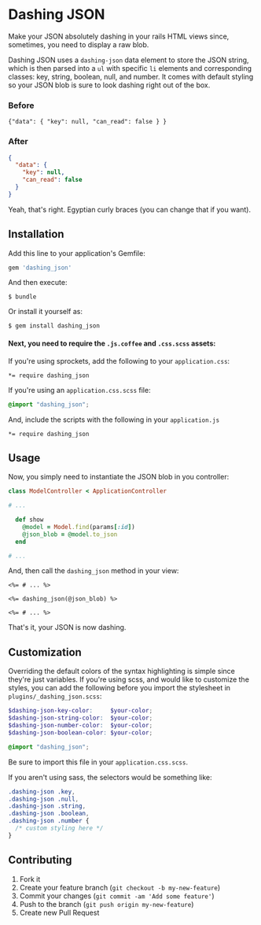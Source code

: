 # Dashing JSON

Make your JSON absolutely dashing in your rails HTML views since, sometimes, you need to display a raw blob.

Dashing JSON uses a `dashing-json` data element to store the JSON string, which is then parsed into a `ul` with specific `li` elements and corresponding classes: key, string, boolean, null, and number.  It comes with default styling so your JSON blob is sure to look dashing right out of the box.

### Before

```
{"data": { "key": null, "can_read": false } }
```

### After

```json
{
  "data": {
    "key": null,
    "can_read": false
  }
}
```

Yeah, that's right. Egyptian curly braces (you can change that if you want).

## Installation

Add this line to your application's Gemfile:

```ruby
gem 'dashing_json'
```

And then execute:

    $ bundle

Or install it yourself as:

    $ gem install dashing_json

#### Next, you need to require the `.js.coffee` and `.css.scss` assets:

If you're using sprockets, add the following to your `application.css`:

    *= require dashing_json

If you're using an `application.css.scss` file:

```scss
@import "dashing_json";
```

And, include the scripts with the following in your `application.js`

    *= require dashing_json

## Usage

Now, you simply need to instantiate the JSON blob in you controller:

```ruby
class ModelController < ApplicationController

# ...

  def show
    @model = Model.find(params[:id])
    @json_blob = @model.to_json
  end

# ...
```

And, then call the `dashing_json` method in your view:

```erb
<%= # ... %>

<%= dashing_json(@json_blob) %>

<%= # ... %>
```

That's it, your JSON is now dashing.

## Customization

Overriding the default colors of the syntax highlighting is simple since they're just variables. If you're using scss, and would like to customize the styles, you can add the following before you import the stylesheet in `plugins/_dashing_json.scss`:

```scss
$dashing-json-key-color:     $your-color;
$dashing-json-string-color:  $your-color;
$dashing-json-number-color:  $your-color;
$dashing-json-boolean-color: $your-color;

@import "dashing_json";
```

Be sure to import this file in your `application.css.scss`.

If you aren't using sass, the selectors would be something like: 

```css
.dashing-json .key,
.dashing-json .null,
.dashing-json .string,
.dashing-json .boolean,
.dashing-json .number {
  /* custom styling here */
}
```

## Contributing

1. Fork it
2. Create your feature branch (`git checkout -b my-new-feature`)
3. Commit your changes (`git commit -am 'Add some feature'`)
4. Push to the branch (`git push origin my-new-feature`)
5. Create new Pull Request
